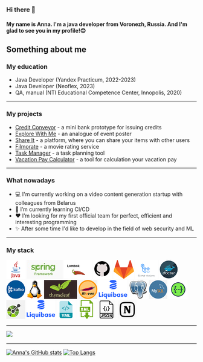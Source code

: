 ### Hi there 👋

#### My name is Anna. I'm a java developer from Voronezh, Russia. And I'm glad to see you in my profile!😊

## Something about me

### My education

- Java Developer (Yandex Practicum, 2022-2023)
- Java Developer (Neoflex, 2023)
- QA, manual (NTI Educational Competence Center, Innopolis, 2020)

---

### My projects

- [Credit Conveyor](https://github.com/Anna-Votinova/conveyor) - a mini bank prototype for issuing credits
- [Explore With Me](https://github.com/Anna-Votinova/java-explore-with-me) - an analogue of event poster
- [Share It](https://github.com/Anna-Votinova/shareit) - a platform, where you can share your items with other users
- [Filmorate](https://github.com/Anna-Votinova/java-filmorate) - a movie rating service
- [Task Manager](https://github.com/Anna-Votinova/java-sprint2-hw) - a task planning tool
- [Vacation Pay Calculator](https://github.com/Anna-Votinova/vacation-pay-calculator) - a tool for calculation your vacation pay

---

### What nowadays

- 💻 I'm currently working on a video content generation startup with colleagues from Belarus
- 🚀 I’m currently learning CI/CD
- ❤️ I’m looking for my first official team for perfect, efficient and interesting programming
- ✨ After some time I'd like to develop in the field of web security and ML

---

### My stack

<p>
  <code><img title="Java" height="50" src="images/java.png" alt=""></code>
  <code><img title="Spring" height="50" src="images/spring.png" alt=""></code>
  <code><img title="Lombok" height="50" src="images/lombok.png" alt=""></code>
  <code><img title="GitHub" height="50" src="images/github.png" alt=""></code>
  <code><img title="GitLab" height="50" src="images/gitlab.png" alt=""></code>
  <code><img title="GitHub Actions" height="50" src="images/github actions.png" alt=""></code>
  <code><img title="Docker" height="50" src="images/docker.png" alt=""></code>
  <code><img title="Kafka" height="50" src="images/kafka.png" alt=""></code>
  <code><img title="Linux" height="50" src="images/linux.png" alt=""></code>
  <code><img title="Thymeleaf" height="50" src="images/thymeleaf.png" alt=""></code>
  <code><img title="Maven" height="50" src="images/maven.png" alt=""></code>
  <code><img title="Liquibase" height="50" src="images/liquibase.png" alt=""></code>
  <code><img title="PostgreSQL" height="50" src="images/postgresql.png" alt=""></code>
  <code><img title="MySQL" height="50" src="images/mysql.png" alt=""></code>  
  <code><img title="Swagger" height="50" src="images/swagger.png" alt=""></code>
  <code><img title="OpenApi" height="50" src="images/openapi.png" alt=""></code>
  <code><img title="Liquibase" height="50" src="images/liquibase.png" alt=""></code>
  <code><img title="Yaml" height="50" src="images/yaml.png" alt=""></code>
  <code><img title="XML" height="50" src="images/xml.png" alt=""></code>
  <code><img title="JSON" height="50" src="images/json.png" alt=""></code>
  <code><img title="Notion" height="50" src="images/notion.png" alt=""></code>
</p>

---

<!-- https://github.com/antonkomarev/github-profile-views-counter -->

![](https://komarev.com/ghpvc/?username=Anna-Votinova&color=blue&style=plastic)

---

<!-- https://github.com/anuraghazra/github-readme-stats -->

[![Anna's GitHub stats](https://github-readme-stats.vercel.app/api?username=Anna-Votinova&hide=stars&theme=tokyonight)](https://github.com/Anna-Votinova/github-readme-stats)         [![Top Langs](https://github-readme-stats.vercel.app/api/top-langs/?username=Anna-Votinova&theme=tokyonight)](https://github.com/Anna-Votinova/github-readme-stats)

